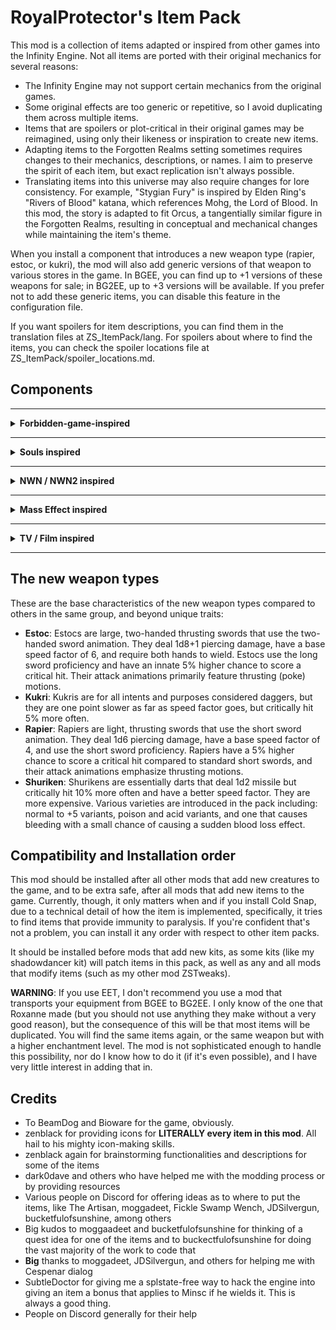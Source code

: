 # RoyalProtector's Item Pack

This mod is a collection of items adapted or inspired from other games into the Infinity Engine. Not all items are ported with their original mechanics for several reasons:

- The Infinity Engine may not support certain mechanics from the original games.
- Some original effects are too generic or repetitive, so I avoid duplicating them across multiple items.
- Items that are spoilers or plot-critical in their original games may be reimagined, using only their likeness or inspiration to create new items.
- Adapting items to the Forgotten Realms setting sometimes requires changes to their mechanics, descriptions, or names. I aim to preserve the spirit of each item, but exact replication isn't always possible.
- Translating items into this universe may also require changes for lore consistency. For example, "Stygian Fury" is inspired by Elden Ring's "Rivers of Blood" katana, which references Mohg, the Lord of Blood. In this mod, the story is adapted to fit Orcus, a tangentially similar figure in the Forgotten Realms, resulting in conceptual and mechanical changes while maintaining the item's theme.

When you install a component that introduces a new weapon type (rapier, estoc, or kukri), the mod will also add generic versions of that weapon to various stores in the game. In BGEE, you can find up to +1 versions of these weapons for sale; in BG2EE, up to +3 versions will be available. If you prefer not to add these generic items, you can disable this feature in the configuration file.

If you want spoilers for item descriptions, you can find them in the translation files at ZS_ItemPack/lang. For spoilers about where to find the items, you can check the spoiler locations file at ZS_ItemPack/spoiler_locations.md.

## Components

---

<details>

<summary><b> Forbidden-game-inspired </b></summary>

These items are taken from a forbidden game that shall not be named. Due to plot critical reasons, a few items were changed in some degrees, retaining less from the original design, but it still aligns with it in some dimension.

**Component 101:** Add Everburn Blade

This component adds a new cool flaming +1 two-handed sword that acts as +3 vs. demons, and by default +2 when wielded by tieflings. It inflicts fire damage, which is enhanced when tieflings wield it, and demons cannot resist its flame. Available for BG2EE and BGEE

Known issue: To bypass the fire immunity most fiends have, the sword will use a different method to reduce the current health of the demons, and this quantity will not be put in the combat log.

**Component 102:** Add Bloodthirst

This component adds a new evil-only, Bhaal-inspired crimson twisted +3 dagger that increases the chances to critically hit, deals a minor extra amount of slashing damage due to its warped shape, and reduces the resistance to piercing damage on targets. In BG2, it's a +4 dagger, and Cespenar can upgrade it to a +6 version with 10,000 gold and a rogue stone. Available for BG2EE and BGEE.

**Component 103:** Add Crimson Mischief

This component adds an evil-only +3 short sword that deals more damage the more wounded the target is, negative energy damage, and can occassionally (4% chance) reduce the HP of the target by 20%. Cespenar can upgrade it to +5 in ToB with 12,500 gold and a rogue stone. Available for BG2EE and BGEE.

**Component 104:** Add Assassin's Touch

This component adds a new +1 dagger that deals more damage to targets that are asleep, and allows thieves to use it more efficiently. Single-classed assassins get the most benefit out of it. Available for BG2EE and BGEE. In BG2EE, it is a +2 weapon, identical in every other respect.

**Component 105:** Add Ritual Dagger

This component adds a new magical +2 dagger that is not very accurate but may cause bleeding, and increases the damage of the wielder each time it spills blood for 7 seconds. It can be used to get more beneficial effects if you're willing to spill your own blood. Available for BG2EE and BGEE.

**Component 106:** Add Cold Snap

This component adds a new +1 dagger that deals varying amounts of cold damage and may very briefly snap freeze and weaken some targets if they fail their saves. Available for BG2EE and BGEE. In BG2EE, it is a +2 weapon, identical in every other respect.

**Component 107:** Add Spell Siphon

This component adds a new +1 dagger which allows wizards and sorcerers to recall level 1 spells when something is killed with the dagger. On rare occasions, it will also restore level 2 spells. Available for BG2EE and BGEE. It's a +2 dagger in BG2, with slightly improved stats.

**Component 108:** Add Cruel Sting

This component adds a new +1 long sword with a spider and poisonous theme which excels when hitting targets that are webbed or otherwise incapacitated. Available for BG2EE and BGEE. It's a +2 long sword in BG2 with minor differences otherwise.

**Component 109:** Add Judgment

This adds a new powerful war hammer that deals crushing and fire damage and increases defenses. It has the ability to switch to a non-lethal mode which frees allies (or anyone else) from paralysis, stun, and hold effects on hit. Available for BG2EE.

**Component 110:** Add The Deathstalker Mantle

This adds a new cool cloak for assassins and other stabby-stabby characters, passively benefitting single-classed thieves, and assassins. Once per round, upon killing an enemy, the user becomes immediately invisible and gains a +1 bonus to THAC0 and damage for 2 rounds. It also grants minor combat bonuses to single-classed thieves, assassins, and blackguards. Available for BG2EE and BGEE.

</details>

---

<details>

<summary><b> Souls inspired </b></summary>

**Component 211:** Add Sage Ring (Dark Souls 3 - Sage Ring; ring)

This will add a nifty new ring that casters of all kinds can use to improve casting speed and casting level by 1. Applies to arcane and divine magic. Available for BG2EE and BGEE.

**Component 213:** Add Hawk Ring (Dark Souls 3 - Hawk Ring; ring)

This will add a new ring that increases slightly movement speed, and ranged thac0 and damage. Available for BG2EE and BGEE.

**Component 215:** Add Moonlit Slumber (Elden Ring - Sword of St. Trina, long sword)

This adds a new +2 long sword which is themed around sleep and dreams. It has a chance to put targets to sleep, as well as releasing an 5-round soporiferous mist that puts targets to sleep for 3 rounds. Available for BG2EE and BGEE.

**Component 216:** Add Icicle (Elden Ring - Frozen Needle; rapier)

This adds a new +4 rapier that deals piercing and cold damage, and has a mode where you can shoot its blade at the target, dealing less piercing damage, but dealing more cold damage. Available for BG2EE.

**Component 217:** Add Stygian Fury (Elden Ring - Rivers of Blood; katana)

This adds a new +3 katana that deals slashing and fire damage, and has a chance to poison on contact, which can make targets suffer a slight case of blood boil if they're poisoned too quickly. Available for BG2EE.

**Component 220:** Add Harp Bow (Elden Ring - Harp Bow; shortbow)

This adds a new +1 shortbow that is more effective when wielded by bards, and has a 15% chance of releasing a tune when shooting, which provides a minor bard song buff to the whole party for 2 rounds (it stacks with other songs). The configuration file may be used to turn it into a longbow, if desired. In BG2EE, it is a +2 weapon. Available for BG2EE and BGEE.

**Component 222:** Add Crimson of Life (Elden Ring - Crimson Amber Amulet; necklace)

This adds a new necklace that increases the maximum HP of the wearer by 15%. Available for BG2EE and BGEE.

**Component 224:** Add Periapt of Renewal (Elden Ring - Blessed Dew Amulet; necklace)

This adds a new Lathander-inspired necklace that provides a regeneration of 1 HP per turn. Available for BG2EE and BGEE.

**Component 227:** Add Bloody Sting (Elden Ring - Bloody Helice; estoc)

This adds a new +3 estoc inspired by a certain lord of blood, that has a chance of causing a lot of bleeding, including a chance to buff its wielder occasionally when blood is spilt. Available for BG2EE.

**Component 228:** Add Storm's Monarch (Elden Ring - Dragon King's Cragblade; estoc)

This adds a new +3 estoc that deals lightning damage, which increases the movement speed of the wielder, and allows the user to use the ability 'Blinkbolt' twice per day, teleporting to a target, and dealing significant electric damage to it and enemies around, while buffing the wielder briefly. Available for BG2EE.

</details>

---

<details>

<summary><b> NWN / NWN2 inspired </b></summary>

**Component 301:** Add Lawgiver

This adds a new +1 bastard sword that is more effective defensively and offensively when battling foes of the chaotic variety. Available for BG2EE and BGEE.

**Component 302:** Add The Left Hand

This adds a new +1 dagger that enhances dual-wielded capabilities, as well as enhancing the overall damage while doing so. Available for BG2EE and BGEE.

**Component 303:** Add Master Li's Way

This adds a new +2 katana that deals extra acid damage. Available for BG2EE and BGEE.

**Component 304:** Add Kukri of the Eclipse

This adds a new +4 kukri that deals negative energy damage, which cannot be resisted by the living, while the undead are healed by it. Available for BG2EE.

**Component 307:** Add Blade of the Rashemi

This adds a +1 two-handed sword that protects the wielder from magic, causes 10% spell cast failure on hit for 5/2 rounds, with a chance of causing casters to reduce their casting speed by a factor of 2. Deals 1d12+1 damage, and acts as a +2 weapon in every sense (including THAC0 and Damage) if a berserker, barbarian, or Minsc is wielding it. Available for BG2EE.

**Component 308:** Add Shining Light of Lathander

This adds a +2 two-handed sword that acts as a +4 weapon vs. undead, which emits a blinding light that causes a slight weakness to hostile undead around the wielder, and can emit through a charge ability a blinding radiant light that causes damage, especially to undead and vampires, particularly. Available for BG2EE.

**Component 309:** Add Goblinsplitter

This adds a +0 axe that deals extra damage to all goblinoids and acts as +2 against them, with an extra +1 piercing damage on hit. It will be placed in locations where goblins are found. Available for BG2EE and BGEE.

**Component 311:** Add Mercykiller Blade

This adds a new +3 rapier that deals +1 fire damage, and 1d4+2 to targets that are evil. Available for BG2EE.

</details>

---

<details>

<summary><b> Mass Effect inspired </b></summary>

**Component 401:** Add Rod of Illusive Protections (rod)

This adds a new rod which activates several illusionary defenses on the user: Nond-Detection, Blur, Mirror Image, and Improved Invisibility. It can be used once per day. Available for BG2EE.

**Component 402:** Add Omniblade (universal sword)

This adds a new universal sword that can be used by any class that is a mage or a sorcerer (including multiclass). Single-classed mages and sorcerers get the most benefit out of it. It deals normal long sword damage, with an extra +1 magic damage. The item can be upgraded with a charge ability which depends on the level of the wielder, extending itself to a +6 weapon at level 31. This weapon cannot be equipped, even with the Use Any Item ability, unless the wielder belongs to the right class. Available for BG2EE and BGEE.

**Component 403:** Add Phantom's Blade (ninja-to)

This adds a new +5 ninja-to that has a 20% chance on strike of forcing a save vs. Death at -3 or die from a vorpal strike. Available for BG2EE during the ToB portion.

</details>

---

<details>

<summary><b> TV / Film inspired </b></summary>

**Component 501:** Add Needle +1 (Game of Thrones - Needle; rapier)

This adds a new +1 rapier that is more effective when wielded by characters of the shorty races and sometimes causes bleeding wounds on hit.

**Component 502:** Add Craven Edge (The Legend of Vox Machina - Craven Edge; two-handed sword)

This adds a new +4 two-handed sword that occasionally causes bleeding on hit and has an increased chance to critically hit. When bleeding is triggered, the wielder is healed for the same amount of damage dealt. However, there is a small chance that non-vampire wielders will go berserk for 2 rounds when the bleeding effect occurs.

</details>

---

## The new weapon types

These are the base characteristics of the new weapon types compared to others in the same group, and beyond unique traits:

- **Estoc**: Estocs are large, two-handed thrusting swords that use the two-handed sword animation. They deal 1d8+1 piercing damage, have a base speed factor of 6, and require both hands to wield. Estocs use the long sword proficiency and have an innate 5% higher chance to score a critical hit. Their attack animations primarily feature thrusting (poke) motions.
- **Kukri**: Kukris are for all intents and purposes considered daggers, but they are one point slower as far as speed factor goes, but critically hit 5% more often.
- **Rapier**: Rapiers are light, thrusting swords that use the short sword animation. They deal 1d6 piercing damage, have a base speed factor of 4, and use the short sword proficiency. Rapiers have a 5% higher chance to score a critical hit compared to standard short swords, and their attack animations emphasize thrusting motions.
- **Shuriken**: Shurikens are essentially darts that deal 1d2 missile but critically hit 10% more often and have a better speed factor. They are more expensive. Various varieties are introduced in the pack including: normal to +5 variants, poison and acid variants, and one that causes bleeding with a small chance of causing a sudden blood loss effect.

## Compatibility and Installation order

This mod should be installed after all other mods that add new creatures to the game, and to be extra safe, after all mods that add new items to the game. Currently, though, it only matters when and if you install Cold Snap, due to a technical detail of how the item is implemented, specifically, it tries to find items that provide immunity to paralysis. If you're confident that's not a problem, you can install it any order with respect to other item packs.

It should be installed before mods that add new kits, as some kits (like my shadowdancer kit) will patch items in this pack, as well as any and all mods that modify items (such as my other mod ZSTweaks).

**WARNING**: If you use EET, I don't recommend you use a mod that transports your equipment from BGEE to BG2EE. I only know of the one that Roxanne made (but you should not use anything they make without a very good reason), but the consequence of this will be that most items will be duplicated. You will find the same items again, or the same weapon but with a higher enchantment level. The mod is not sophisticated enough to handle this possibility, nor do I know how to do it (if it's even possible), and I have very little interest in adding that in.

## Credits

- To BeamDog and Bioware for the game, obviously.
- zenblack for providing icons for **LITERALLY every item in this mod**. All hail to his mighty icon-making skills.
- zenblack again for brainstorming functionalities and descriptions for some of the items
- dark0dave and others who have helped me with the modding process or by providing resources
- Various people on Discord for offering ideas as to where to put the items, like The Artisan, moggadeet, Fickle Swamp Wench, JDSilvergun, bucketfulofsunshine, among others
- Big kudos to moggaadeet and bucketfulofsunshine for thinking of a quest idea for one of the items and to buckectfulofsunshine for doing the vast majority of the work to code that
- **Big** thanks to moggadeet, JDSilvergun, and others for helping me with Cespenar dialog
- SubtleDoctor for giving me a splstate-free way to hack the engine into giving an item a bonus that applies to Minsc if he wields it. This is always a good thing.
- People on Discord generally for their help
